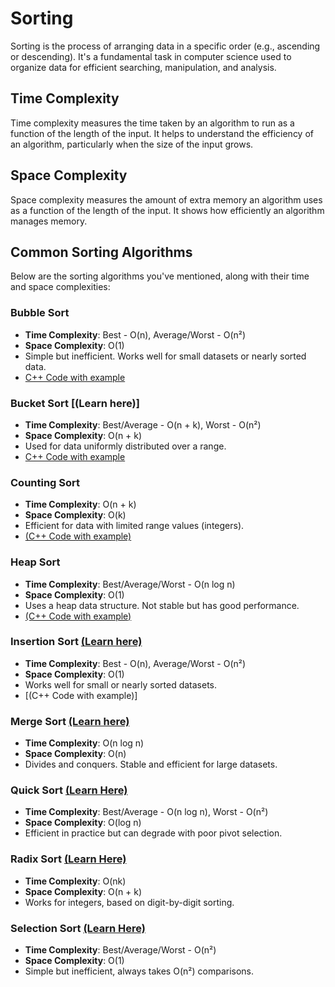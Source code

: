 # Sorting
Sorting is the process of arranging data in a specific order (e.g., ascending or descending). It's a fundamental task in computer science used to organize data for efficient searching, manipulation, and analysis.

## Time Complexity
Time complexity measures the time taken by an algorithm to run as a function of the length of the input. It helps to understand the efficiency of an algorithm, particularly when the size of the input grows.

## Space Complexity
Space complexity measures the amount of extra memory an algorithm uses as a function of the length of the input. It shows how efficiently an algorithm manages memory.

## Common Sorting Algorithms
Below are the sorting algorithms you've mentioned, along with their time and space complexities:

### Bubble Sort
- **Time Complexity**: Best - O(n), Average/Worst - O(n²)
- **Space Complexity**: O(1)
- Simple but inefficient. Works well for small datasets or nearly sorted data.
- [C++ Code with example](https://github.com/Harshsinghr/DSA-by-Harsh-Singh/blob/main/BubbleSort.cpp)

### Bucket Sort [(Learn here)]
- **Time Complexity**: Best/Average - O(n + k), Worst - O(n²)
- **Space Complexity**: O(n + k)
- Used for data uniformly distributed over a range.
- [C++ Code with example](https://github.com/Harshsinghr/DSA-by-Harsh-Singh/blob/main/BucketSort.cpp)

### Counting Sort
- **Time Complexity**: O(n + k)
- **Space Complexity**: O(k)
- Efficient for data with limited range values (integers).
- [(C++ Code with example)](https://github.com/Harshsinghr/DSA-by-Harsh-Singh/blob/main/CountingSort.cpp)

### Heap Sort 
- **Time Complexity**: Best/Average/Worst - O(n log n)
- **Space Complexity**: O(1)
- Uses a heap data structure. Not stable but has good performance.
- [(C++ Code with example)](https://github.com/Harshsinghr/DSA-by-Harsh-Singh/blob/main/HeapSort.cpp)

### Insertion Sort [(Learn here)](https://github.com/Harshsinghr/DSA-by-Harsh-Singh/blob/main/InsertionSort.cpp)
- **Time Complexity**: Best - O(n), Average/Worst - O(n²)
- **Space Complexity**: O(1)
- Works well for small or nearly sorted datasets.
- [(C++ Code with example)]

### Merge Sort [(Learn here)](https://github.com/Harshsinghr/DSA-by-Harsh-Singh/blob/main/MergeSort.cpp)
- **Time Complexity**: O(n log n)
- **Space Complexity**: O(n)
- Divides and conquers. Stable and efficient for large datasets.

### Quick Sort [(Learn Here)](https://github.com/Harshsinghr/DSA-by-Harsh-Singh/blob/main/QuickSort.cpp)
- **Time Complexity**: Best/Average - O(n log n), Worst - O(n²)
- **Space Complexity**: O(log n)
- Efficient in practice but can degrade with poor pivot selection.

### Radix Sort [(Learn Here)](https://github.com/Harshsinghr/DSA-by-Harsh-Singh/blob/main/RadixSort.cpp)
- **Time Complexity**: O(nk)
- **Space Complexity**: O(n + k)
- Works for integers, based on digit-by-digit sorting.

### Selection Sort [(Learn Here)](https://github.com/Harshsinghr/DSA-by-Harsh-Singh/blob/main/SelectionSort.cpp)
- **Time Complexity**: Best/Average/Worst - O(n²)
- **Space Complexity**: O(1)
- Simple but inefficient, always takes O(n²) comparisons.
